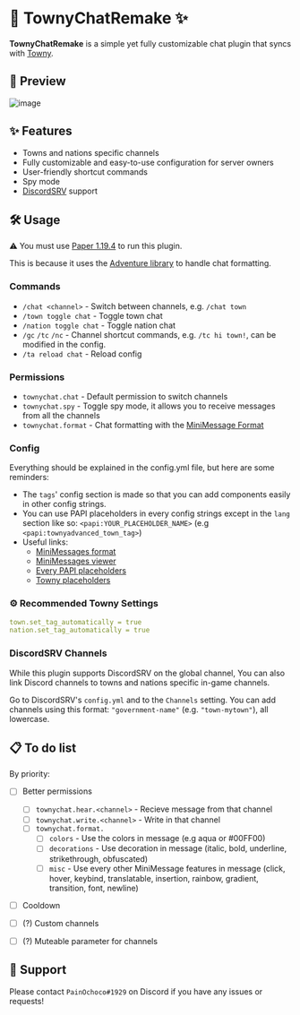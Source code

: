 # 💬 TownyChatRemake ✨

**TownyChatRemake** is a simple yet fully customizable chat plugin that syncs with [Towny](https://github.com/TownyAdvanced/Towny).

## 👀 Preview

![image](https://user-images.githubusercontent.com/47084457/150990835-58cbb247-5d27-4409-8b81-fae8e9ebfed7.png "TownyChatRemake Preview")

## ✨ Features

-   Towns and nations specific channels
-   Fully customizable and easy-to-use configuration for server owners
-   User-friendly shortcut commands
-   Spy mode
-   [DiscordSRV](https://discordsrv.com/) support

## 🛠 Usage

⚠️ You must use [Paper 1.19.4](https://papermc.io/downloads) to run this plugin.

This is because it uses the [Adventure library](https://github.com/KyoriPowered/adventure) to handle chat formatting.

### Commands

-   `/chat <channel>` - Switch between channels, e.g. `/chat town`
-   `/town toggle chat` - Toggle town chat
-   `/nation toggle chat` - Toggle nation chat
-   `/gc` `/tc` `/nc` - Channel shortcut commands, e.g. `/tc hi town!`, can be modified in the config.
-   `/ta reload chat` - Reload config

### Permissions

-   `townychat.chat` - Default permission to switch channels
-   `townychat.spy` - Toggle spy mode, it allows you to receive messages from all the channels
-   `townychat.format` - Chat formatting with the [MiniMessage Format](https://docs.adventure.kyori.net/minimessage/format.html)

### Config

Everything should be explained in the config.yml file, but here are some reminders:

-   The `tags`' config section is made so that you can add components easily in other config strings.
-   You can use PAPI placeholders in every config strings except in the `lang` section like so: `<papi:YOUR_PLACEHOLDER_NAME>` (e.g `<papi:townyadvanced_town_tag>`)
-   Useful links:
    -   [MiniMessages format](https://docs.adventure.kyori.net/minimessage#format)
    -   [MiniMessages viewer](https://webui.adventure.kyori.net/)
    -   [Every PAPI placeholders](https://github.com/PlaceholderAPI/PlaceholderAPI/wiki/Placeholders)
    -   [Towny placeholders](https://github.com/TownyAdvanced/Towny/wiki/Placeholders)

### ⚙️ Recommended Towny Settings

```yml
town.set_tag_automatically = true
nation.set_tag_automatically = true
```

### DiscordSRV Channels

While this plugin supports DiscordSRV on the global channel,
You can also link Discord channels to towns and nations specific in-game channels.

Go to DiscordSRV's `config.yml` and to the `Channels` setting.
You can add channels using this format: `"government-name"` (e.g. `"town-mytown"`), all lowercase.

## 📋 To do list

By priority:

-   [ ] Better permissions

    -   [ ] `townychat.hear.<channel>` - Recieve message from that channel
    -   [ ] `townychat.write.<channel>` - Write in that channel
    -   [ ] `townychat.format.`
        -   [ ] `colors` - Use the colors in message (e.g aqua or #00FF00)
        -   [ ] `decorations` - Use decoration in message (italic, bold, underline, strikethrough, obfuscated)
        -   [ ] `misc` - Use every other MiniMessage features in message (click, hover, keybind, translatable, insertion, rainbow, gradient, transition, font, newline)

-   [ ] Cooldown
-   [ ] (?) Custom channels
-   [ ] (?) Muteable parameter for channels

## 🙏 Support

Please contact `PainOchoco#1929` on Discord if you have any issues or requests!
